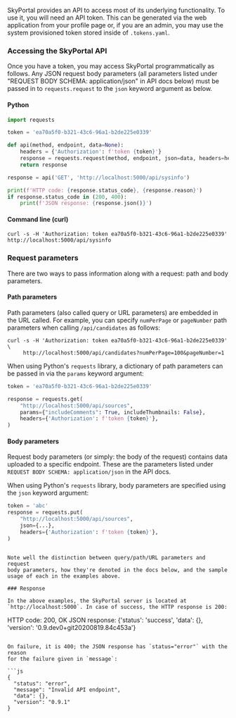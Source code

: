 SkyPortal provides an API to access most of its underlying
functionality. To use it, you will need an API token. This
can be generated via the web application from your profile page or, if
you are an admin, you may use the system provisioned token stored
inside of `.tokens.yaml`.

### Accessing the SkyPortal API

Once you have a token, you may access SkyPortal programmatically as
follows.
Any JSON request body parameters (all parameters listed under
"REQUEST BODY SCHEMA: application/json" in API docs below) must be
passed in to `requests.request` to the `json` keyword argument as below.

#### Python

```python
import requests

token = 'ea70a5f0-b321-43c6-96a1-b2de225e0339'

def api(method, endpoint, data=None):
    headers = {'Authorization': f'token {token}'}
    response = requests.request(method, endpoint, json=data, headers=headers)
    return response

response = api('GET', 'http://localhost:5000/api/sysinfo')

print(f'HTTP code: {response.status_code}, {response.reason}')
if response.status_code in (200, 400):
    print(f'JSON response: {response.json()}')
```

#### Command line (curl)

```shell
curl -s -H 'Authorization: token ea70a5f0-b321-43c6-96a1-b2de225e0339' http://localhost:5000/api/sysinfo
```

### Request parameters

There are two ways to pass information along with a request: path and body parameters.

#### Path parameters

Path parameters (also called query or URL parameters) are embedded in
the URL called. For example, you can specify `numPerPage` or
`pageNumber` path parameters when calling `/api/candidates` as
follows:

```shell
curl -s -H 'Authorization: token ea70a5f0-b321-43c6-96a1-b2de225e0339' \
     http://localhost:5000/api/candidates?numPerPage=100&pageNumber=1
```

When using Python's `requests` library, a dictionary of path
parameters can be passed in via the `params` keyword argument:

```python
token = 'ea70a5f0-b321-43c6-96a1-b2de225e0339'

response = requests.get(
    "http://localhost:5000/api/sources",
    params={"includeComments": True, includeThumbnails: False},
    headers={'Authorization': f'token {token}'},
)
```

#### Body parameters

Request body parameters (or simply: the body of the request)
contains data uploaded to a specific endpoint. These are the
parameters listed under `REQUEST BODY SCHEMA: application/json` in the
API docs.

When using Python's `requests` library, body parameters are specified
using the `json` keyword argument:

```python
token = 'abc'
response = requests.put(
    "http://localhost:5000/api/sources",
    json={...},
    headers={'Authorization': f'token {token}'},
)
```

```

Note well the distinction between query/path/URL parameters and request
body parameters, how they're denoted in the docs below, and the sample
usage of each in the examples above.

### Response

In the above examples, the SkyPortal server is located at
`http://localhost:5000`. In case of success, the HTTP response is 200:

```
HTTP code: 200, OK
JSON response: {'status': 'success', 'data': {}, 'version': '0.9.dev0+git20200819.84c453a'}
```

On failure, it is 400; the JSON response has `status="error"` with the reason
for the failure given in `message`:

```js
{
  "status": "error",
  "message": "Invalid API endpoint",
  "data": {},
  "version": "0.9.1"
}
```
